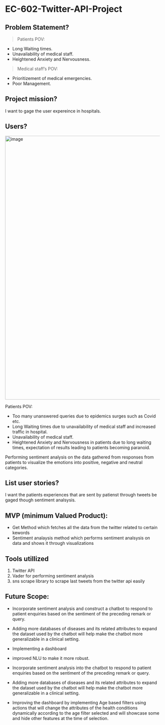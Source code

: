# EC-602-Twitter-API-Project

## Problem Statement?
  > Patients POV: 

  - Long Waiting times.
  - Unavailability of medical staff.
  - Heightened Anxiety and Nervousness.

  > Medical staff’s POV:
  - Prioritizement of medical emergencies.
  - Poor Management.


## Project mission?
I want to gage the user expereince in hospitals.


## Users? 
<img width="855" alt="image" src="https://user-images.githubusercontent.com/44031169/196063054-9b2382e3-aab1-4d30-bb81-8a61439e4a8a.png">


Patients POV: 
* Too many unanswered queries due to epidemics surges such as Covid etc.
* Long Waiting times due to unavailability of medical staff and increased traffic in hospital.
* Unavailability of medical staff.
* Heightened Anxiety and Nervousness in patients due to long waiting times, expectation of results leading to patients becoming paranoid.

Performing sentiment analysis on the data gathered from responses from patients to visualize the emotions into positive, negative and neutral categories.

## List user stories?
 I want the patients experiences that are sent by patienst through tweets be gaged though sentiment analsysis. 



## MVP (minimum Valued Product):
* Get Method which fetches all the data from the twitter related to certain kewords
* Sentiment analaysis method which performs sentiment analsysis on data and shows it through visualizations


## Tools utillized

1. Twitter API
2. Vader for performing sentiment analysis
3. sns scrape library to scrape last tweets from the twitter api easily


## Future Scope:

* Incorporate sentiment analysis and construct a chatbot to respond to patient enquiries based on the sentiment of the preceding remark or query.

* Adding more databases of diseases and its related attributes to expand the dataset used by the chatbot will help make the chatbot more generalizable in a clinical setting.

* Implementing a dashboard 

* improved NLU to make it more robust.

* Incorporate sentiment analysis into the chatbot to respond to patient enquiries based on the sentiment of the preceding remark or query.

* Adding more databases of diseases and its related attributes to expand the dataset used by the chatbot will help make the chatbot more generalizable in a clinical setting.

* Improving the dashboard by implementing Age based filters using actions that will change the attributes of the health conditions dynamically according to the age filter selected and will showcase some and hide other features at the time of selection.
